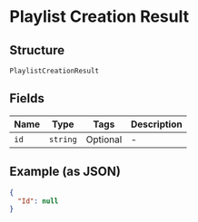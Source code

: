 
# Playlist Creation Result

## Structure

`PlaylistCreationResult`

## Fields

| Name | Type | Tags | Description |
|  --- | --- | --- | --- |
| `id` | `string` | Optional | - |

## Example (as JSON)

```json
{
  "Id": null
}
```

